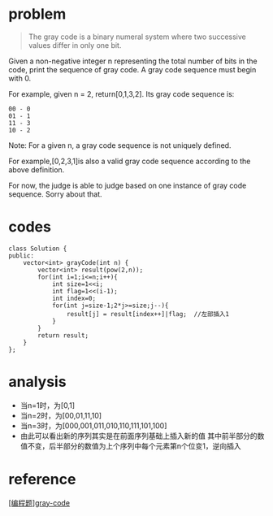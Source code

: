 # problem
>The gray code is a binary numeral system where two successive values differ in only one bit.

Given a non-negative integer n representing the total number of bits in the code, print the sequence of gray code. A gray code sequence must begin with 0.

For example, given n = 2, return[0,1,3,2]. Its gray code sequence is:
```
00 - 0
01 - 1
11 - 3
10 - 2
```
Note: 
For a given n, a gray code sequence is not uniquely defined.

For example,[0,2,3,1]is also a valid gray code sequence according to the above definition.

For now, the judge is able to judge based on one instance of gray code sequence. Sorry about that.

# codes
```
class Solution {
public:
    vector<int> grayCode(int n) {
        vector<int> result(pow(2,n));
        for(int i=1;i<=n;i++){
            int size=1<<i;
            int flag=1<<(i-1);
            int index=0;
            for(int j=size-1;2*j>=size;j--){
                result[j] = result[index++]|flag;  //左部插入1
            }
        }
        return result;
    }
};
```

# analysis
- 当n=1时，为[0,1]
- 当n=2时，为[00,01,11,10]
- 当n=3时，为[000,001,011,010,110,111,101,100]
- 由此可以看出新的序列其实是在前面序列基础上插入新的值
其中前半部分的数值不变，后半部分的数值为上个序列中每个元素第n个位变1，逆向插入
# reference
[[编程题]gray-code][1]

[1]: https://www.nowcoder.com/questionTerminal/55dddb4cdf074fefba653ff523e42346